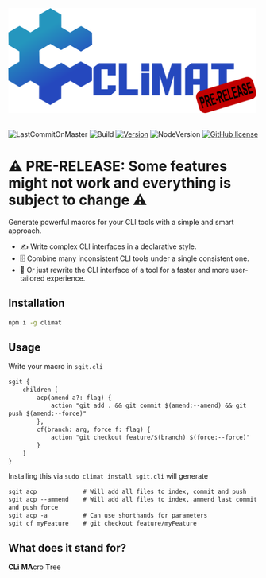 <img alt="Climat logo" src="https://raw.githubusercontent.com/climat-project/doc-and-design/master/static/img/logo-name-prerelease-tag.svg" width="500px"/>
<br/><br/>

![LastCommitOnMaster](https://img.shields.io/github/last-commit/climat-project/climat/master?label=last%20commit%20on%20master)
![Build](https://img.shields.io/github/checks-status/climat-project/climat/master)
[![Version](https://img.shields.io/npm/v/climat)](https://www.npmjs.com/package/climat)
![NodeVersion](https://img.shields.io/node/v/climat)
[![GitHub license](https://img.shields.io/npm/l/climat)](https://github.com/climat-project/climat/blob/master/LICENSE.md)

# ⚠️ PRE-RELEASE: Some features might not work and everything is subject to change ⚠️

Generate powerful macros for your CLI tools with a simple and smart approach.

- ✍️ Write complex CLI interfaces in a declarative style.
- 🗄️ Combine many inconsistent CLI tools under a single consistent one.
- 🥷 Or just rewrite the CLI interface of a tool for a faster and more user-tailored experience.

## Installation

```sh
npm i -g climat
```

## Usage

Write your macro in `sgit.cli`

```cli
sgit {
    children [
        acp(amend a?: flag) {
            action "git add . && git commit $(amend:--amend) && git push $(amend:--force)"
        },
        cf(branch: arg, force f: flag) {
            action "git checkout feature/$(branch) $(force:--force)"
        }
    ]
}
```

Installing this via `sudo climat install sgit.cli` will generate

```shell
sgit acp             # Will add all files to index, commit and push
sgit acp --ammend    # Will add all files to index, ammend last commit and push force
sgit acp -a          # Can use shorthands for parameters
sgit cf myFeature    # git checkout feature/myFeature
```

## What does it stand for?

**CLi** **MA**cro **T**ree
